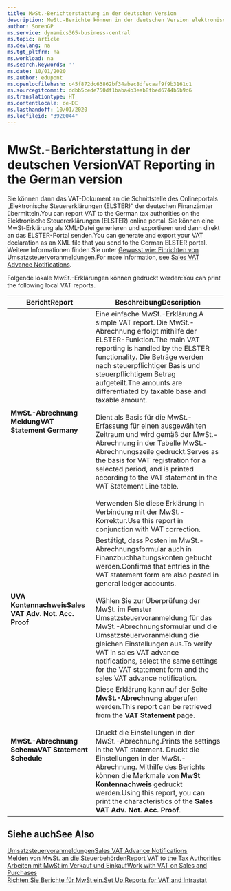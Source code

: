 ```yaml
---
title: MwSt.-Berichterstattung in der deutschen Version
description: MwSt.-Berichte können in der deutschen Version elektronisch an Steuerbehörden übermittelt werden.
author: SorenGP
ms.service: dynamics365-business-central
ms.topic: article
ms.devlang: na
ms.tgt_pltfrm: na
ms.workload: na
ms.search.keywords: ''
ms.date: 10/01/2020
ms.author: edupont
ms.openlocfilehash: c45f872dc63862bf34abec8dfecaaf9f9b3161c1
ms.sourcegitcommit: ddbb5cede750df1baba4b3eab8fbed6744b5b9d6
ms.translationtype: HT
ms.contentlocale: de-DE
ms.lasthandoff: 10/01/2020
ms.locfileid: "3920044"
---
```

# <a name="vat-reporting-in-the-german-version"></a><span data-ttu-id="8fe51-103">MwSt.-Berichterstattung in der deutschen Version</span><span class="sxs-lookup"><span data-stu-id="8fe51-103">VAT Reporting in the German version</span></span>

<span data-ttu-id="8fe51-104">Sie können dann das VAT-Dokument an die Schnittstelle des Onlineportals „Elektronische Steuererklärungen (ELSTER)“ der deutschen Finanzämter übermitteln.</span><span class="sxs-lookup"><span data-stu-id="8fe51-104">You can report VAT to the German tax authorities on the Elektronische Steuererklärungen (ELSTER) online portal.</span></span> <span data-ttu-id="8fe51-105">Sie können eine MwSt-Erklärung als XML-Datei generieren und exportieren und dann direkt an das ELSTER-Portal senden.</span><span class="sxs-lookup"><span data-stu-id="8fe51-105">You can generate and export your VAT declaration as an XML file that you send to the German ELSTER portal.</span></span> <span data-ttu-id="8fe51-106">Weitere Informationen finden Sie unter [Gewusst wie: Einrichten von Umsatzsteuervoranmeldungen](how-to-set-up-and-export-sales-vat-advance-notifications.md).</span><span class="sxs-lookup"><span data-stu-id="8fe51-106">For more information, see [Sales VAT Advance Notifications](how-to-set-up-and-export-sales-vat-advance-notifications.md).</span></span>  

<span data-ttu-id="8fe51-107">Folgende lokale MwSt.-Erklärungen können gedruckt werden:</span><span class="sxs-lookup"><span data-stu-id="8fe51-107">You can print the following local VAT reports.</span></span>  

|<span data-ttu-id="8fe51-108">Bericht</span><span class="sxs-lookup"><span data-stu-id="8fe51-108">Report</span></span>|<span data-ttu-id="8fe51-109">Beschreibung</span><span class="sxs-lookup"><span data-stu-id="8fe51-109">Description</span></span>|  
|------------|---------------------------------------|  
|<span data-ttu-id="8fe51-110">**MwSt.-Abrechnung Meldung**</span><span class="sxs-lookup"><span data-stu-id="8fe51-110">**VAT Statement Germany**</span></span>|<span data-ttu-id="8fe51-111">Eine einfache MwSt.-Erklärung.</span><span class="sxs-lookup"><span data-stu-id="8fe51-111">A simple VAT report.</span></span> <span data-ttu-id="8fe51-112">Die MwSt.-Abrechnung erfolgt mithilfe der ELSTER-Funktion.</span><span class="sxs-lookup"><span data-stu-id="8fe51-112">The main VAT reporting is handled by the ELSTER functionality.</span></span> <span data-ttu-id="8fe51-113">Die Beträge werden nach steuerpflichtiger Basis und steuerpflichtigem Betrag aufgeteilt.</span><span class="sxs-lookup"><span data-stu-id="8fe51-113">The amounts are differentiated by taxable base and taxable amount.</span></span><br /><br /> <span data-ttu-id="8fe51-114">Dient als Basis für die MwSt.-Erfassung für einen ausgewählten Zeitraum und wird gemäß der MwSt.-Abrechnung in der Tabelle MwSt.-Abrechnungszeile gedruckt.</span><span class="sxs-lookup"><span data-stu-id="8fe51-114">Serves as the basis for VAT registration for a selected period, and is printed according to the VAT statement in the VAT Statement Line table.</span></span><br /><br /> <span data-ttu-id="8fe51-115">Verwenden Sie diese Erklärung in Verbindung mit der MwSt.-Korrektur.</span><span class="sxs-lookup"><span data-stu-id="8fe51-115">Use this report in conjunction with VAT correction.</span></span>|  
|<span data-ttu-id="8fe51-116">**UVA Kontennachweis**</span><span class="sxs-lookup"><span data-stu-id="8fe51-116">**Sales VAT Adv. Not. Acc. Proof**</span></span>|<span data-ttu-id="8fe51-117">Bestätigt, dass Posten im MwSt.-Abrechnungsformular auch in Finanzbuchhaltungskonten gebucht werden.</span><span class="sxs-lookup"><span data-stu-id="8fe51-117">Confirms that entries in the VAT statement form are also posted in general ledger accounts.</span></span><br /><br /> <span data-ttu-id="8fe51-118">Wählen Sie zur Überprüfung der MwSt. im Fenster Umsatzsteuervoranmeldung für das MwSt.-Abrechnungsformular und die Umsatzsteuervoranmeldung die gleichen Einstellungen aus.</span><span class="sxs-lookup"><span data-stu-id="8fe51-118">To verify VAT in sales VAT advance notifications, select the same settings for the VAT statement form and the sales VAT advance notification.</span></span>|  
|<span data-ttu-id="8fe51-119">**MwSt.-Abrechnung Schema**</span><span class="sxs-lookup"><span data-stu-id="8fe51-119">**VAT Statement Schedule**</span></span>|<span data-ttu-id="8fe51-120">Diese Erklärung kann auf der Seite **MwSt.-Abrechnung** abgerufen werden.</span><span class="sxs-lookup"><span data-stu-id="8fe51-120">This report can be retrieved from the **VAT Statement** page.</span></span><br /><br /> <span data-ttu-id="8fe51-121">Druckt die Einstellungen in der MwSt.-Abrechnung.</span><span class="sxs-lookup"><span data-stu-id="8fe51-121">Prints the settings in the VAT statement.</span></span> <span data-ttu-id="8fe51-122">Druckt die Einstellungen in der MwSt.-Abrechnung. Mithilfe des Berichts können die Merkmale von **MwSt Kontennachweis** gedruckt werden.</span><span class="sxs-lookup"><span data-stu-id="8fe51-122">Using this report, you can print the characteristics of the **Sales VAT Adv. Not. Acc. Proof**.</span></span>|  

## <a name="see-also"></a><span data-ttu-id="8fe51-123">Siehe auch</span><span class="sxs-lookup"><span data-stu-id="8fe51-123">See Also</span></span>  
[<span data-ttu-id="8fe51-124">Umsatzsteuervoranmeldungen</span><span class="sxs-lookup"><span data-stu-id="8fe51-124">Sales VAT Advance Notifications</span></span>](how-to-set-up-and-export-sales-vat-advance-notifications.md)  
[<span data-ttu-id="8fe51-125">Melden von MwSt. an die Steuerbehörden</span><span class="sxs-lookup"><span data-stu-id="8fe51-125">Report VAT to the Tax Authorities</span></span>](../../finance-how-report-vat.md)  
[<span data-ttu-id="8fe51-126">Arbeiten mit MwSt im Verkauf und Einkauf</span><span class="sxs-lookup"><span data-stu-id="8fe51-126">Work with VAT on Sales and Purchases</span></span>](../../finance-work-with-vat.md)  
[<span data-ttu-id="8fe51-127">Richten Sie Berichte für MwSt ein.</span><span class="sxs-lookup"><span data-stu-id="8fe51-127">Set Up Reports for VAT and Intrastat</span></span>](how-to-set-up-reports-for-vat-and-intrastat.md)
